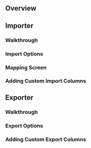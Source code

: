 ## Overview

## Importer

### Walkthrough

### Import Options

### Mapping Screen

### Adding Custom Import Columns

## Exporter

### Walkthrough

### Export Options

### Adding Custom Export Columns

